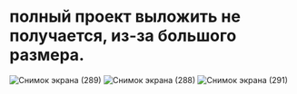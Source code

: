 # полный проект выложить не получается, из-за большого размера.

![Снимок экрана (289)](https://github.com/MalchencoDaniil/2D-Runner/assets/109500163/3044fc48-2278-4980-98c1-96438bc45eed)
![Снимок экрана (288)](https://github.com/MalchencoDaniil/2D-Runner/assets/109500163/c8d129cd-edc3-459e-ba7f-bb5d339292c7)
![Снимок экрана (291)](https://github.com/MalchencoDaniil/2D-Runner/assets/109500163/971709d7-f763-421a-9e5b-162c4c840115)
